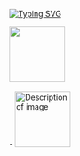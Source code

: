[![Typing SVG](https://readme-typing-svg.demolab.com?font=Fira+Code&duration=6000&pause=500&color=FFFF00&center=true&vCenter=true&width=435&height=100&lines=Heelo%2C+I+Am+Aditya)](https://git.io/typing-svg)

<img src="https://user-images.githubusercontent.com/74038190/212284087-bbe7e430-757e-4901-90bf-4cd2ce3e1852.gif" width="100">
<br><br>
-
<a href="https://github.com/a49ty1m">
  <img src="https://user-images.githubusercontent.com/74038190/212257472-08e52665-c503-4bd9-aa20-f5a4dae769b5.gif" width="100" alt="Description of image">
</a>   
